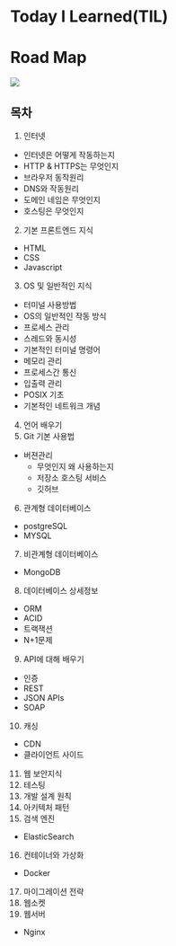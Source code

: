 # Today I Learned(TIL)

# Road Map

![](https://images.velog.io/images/minj9_6/post/0f0cc0a2-06d7-4aae-946a-d8f458a68614/image.png)

## 목차

1. 인터넷

- 인터넷은 어떻게 작동하는지
- HTTP & HTTPS는 무엇인지
- 브라우저 동작원리
- DNS와 작동원리
- 도메인 네임은 무엇인지
- 호스팅은 무엇인지

2. 기본 프론트엔드 지식

- HTML
- CSS
- Javascript

3. OS 및 일반적인 지식

- 터미널 사용방법
- OS의 일반적인 작동 방식
- 프로세스 관리
- 스레드와 동시성
- 기본적인 터미널 명령어
- 메모리 관리
- 프로세스간 통신
- 입출력 관리
- POSIX 기초
- 기본적인 네트워크 개념

4.  언어 배우기
5.  Git 기본 사용법

- 버젼관리
  - 무엇인지 왜 사용하는지
  - 저장소 호스팅 서비스
  - 깃허브

6. 관계형 데이터베이스

- postgreSQL
- MYSQL

7. 비관계형 데이터베이스

- MongoDB

8. 데이터베이스 상세정보

- ORM
- ACID
- 트랙잭션
- N+1문제

9. API에 대해 배우기

- 인증
- REST
- JSON APIs
- SOAP

10. 캐싱

- CDN
- 클라이언트 사이드

11. 웹 보안지식
12. 테스팅
13. 개발 설계 원칙
14. 아키텍처 패턴
15. 검색 엔진

- ElasticSearch

16. 컨테이너와 가상화

- Docker

17. 마이그레이션 전략
18. 웹소켓
19. 웹서버

- Nginx
